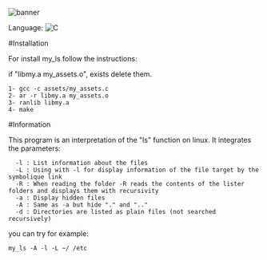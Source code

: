 ![banner](https://user-images.githubusercontent.com/67347242/157099534-90d55200-b212-4eab-a145-325babf7ab6d.png)

Language: ![C](https://img.shields.io/badge/c-%2300599C.svg?style=for-the-badge&logo=c&logoColor=white)

#Installation 

For install my_ls follow the instructions:

if "libmy.a my_assets.o", exists delete them.
```
1- gcc -c assets/my_assets.c
2- ar -r libmy.a my_assets.o
3- ranlib libmy.a
4- make
```
#Information 

This program is an interpretation of the "ls" function on linux. It integrates the parameters:
```
  -l : List information about the files
  -L : Using with -l for display information of the file target by the symbolique link
  -R : When reading the folder -R reads the contents of the lister folders and displays them with recursivity
  -a : Display hidden files
  -A : Same as -a but hide "." and ".."
  -d : Directories are listed as plain files (not searched recursively)
```
you can try for example:
```
my_ls -A -l -L ~/ /etc

